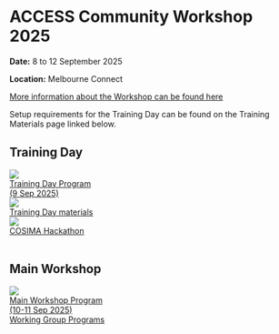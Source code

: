 # ACCESS Community Workshop 2025

**Date:** 8 to 12 September 2025

**Location:** Melbourne Connect

[More information about the Workshop can be found here](https://www.access-nri.org.au/access-community-workshop-2025/)

Setup requirements for the Training Day can be found on the Training Materials page linked below.

## Training Day
<div class="card-container">
    <a href="https://www.access-nri.org.au/access-community-workshop-2025/training-day-program/" class="horizontal-card small-card" target="_blank">
        <div class="card-image-container">
            <img src="/assets/ACCESS_icon_case_studies.png" class="img-contain"></img> 
        </div>
        <div class="card-text-container">
            <span class="bold" >Training Day Program<br>(9 Sep 2025)</span>
        </div>
    </a>
    <a href="/community_resources/access_workshop_2025/training_materials" class="horizontal-card small-card">
        <div class="card-image-container">
            <img src="/assets/ACCESS_icon_training.png" class="img-contain"></img> 
        </div>
        <div class="card-text-container">
            <span class="bold" >Training Day materials</span>
        </div>
    </a>
    <a href="https://www.access-nri.org.au/access-community-workshop-2025/cosima-hackathon-program/" class="horizontal-card small-card">
        <div class="card-image-container">
            <img src="/assets/component-logos/components-without-titles/ACCESS icon OCEAN.png" class="img-contain"></img> 
        </div>
        <div class="card-text-container">
            <span class="bold" >COSIMA Hackathon</span>
        </div>
    </a>
</div>
<br>

## Main Workshop 
<div class="card-container">
    <a href="https://www.access-nri.org.au/access-community-workshop-2025/main-workshop-program/" class="horizontal-card small-card" target="_blank">
        <div class="card-image-container">
            <img src="/assets/ACCESS_icon_publications.png" class="img-contain"></img> 
        </div>
        <div class="card-text-container">
            <span class="bold" >Main Workshop Program<br>(10-11 Sep 2025)</span>
        </div>
    </a>
    <a href="https://www.access-nri.org.au/access-community-workshop-2025/working-group-programs/" class="horizontal-card small-card">
        <!-- <div class="card-image-container">
            <img src="/assets/ACCESS_icon_training.png" class="img-contain"></img> 
        </div> -->
        <div class="card-text-container">
            <span class="bold" >Working Group Programs</span>
        </div>
    </a>
</div>
